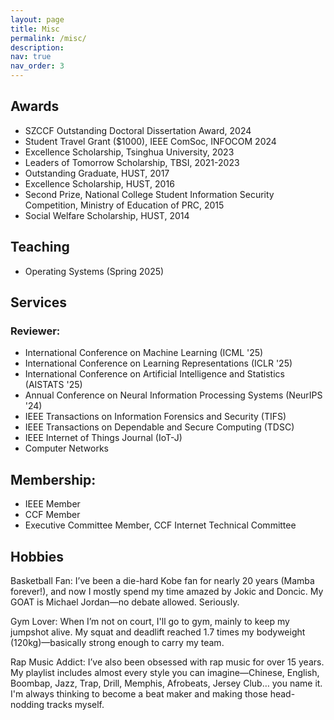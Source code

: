 ```yaml
---
layout: page
title: Misc
permalink: /misc/
description:
nav: true
nav_order: 3
---
```


## Awards

* SZCCF Outstanding Doctoral Dissertation Award, 2024
* Student Travel Grant ($1000), IEEE ComSoc, INFOCOM 2024
* Excellence Scholarship, Tsinghua University, 2023
* Leaders of Tomorrow Scholarship, TBSI, 2021-2023
* Outstanding Graduate, HUST, 2017
* Excellence Scholarship, HUST, 2016
* Second Prize, National College Student Information Security Competition, Ministry of Education of PRC, 2015
* Social Welfare Scholarship, HUST, 2014

## Teaching

* Operating Systems (Spring 2025)

## Services

### Reviewer:

* International Conference on Machine Learning (ICML '25)
* International Conference on Learning Representations (ICLR '25)
* International Conference on Artificial Intelligence and Statistics (AISTATS '25)
* Annual Conference on Neural Information Processing Systems (NeurIPS '24)
* IEEE Transactions on Information Forensics and Security (TIFS)
* IEEE Transactions on Dependable and Secure Computing (TDSC)
* IEEE Internet of Things Journal (IoT-J)
* Computer Networks

## Membership:

* IEEE Member
* CCF Member
* Executive Committee Member, CCF Internet Technical Committee

## Hobbies

Basketball Fan: I’ve been a die-hard Kobe fan for nearly 20 years (Mamba forever!), and now I mostly spend my time amazed by Jokic and Doncic. My GOAT is Michael Jordan—no debate allowed. Seriously.

Gym Lover: When I’m not on court, I'll go to gym, mainly to keep my jumpshot alive. My squat and deadlift reached 1.7 times my bodyweight (120kg)—basically strong enough to carry my team.

Rap Music Addict: I’ve also been obsessed with rap music for over 15 years. My playlist includes almost every style you can imagine—Chinese, English, Boombap, Jazz, Trap, Drill, Memphis, Afrobeats, Jersey Club… you name it. I'm always thinking to become a beat maker and making those head-nodding tracks myself.